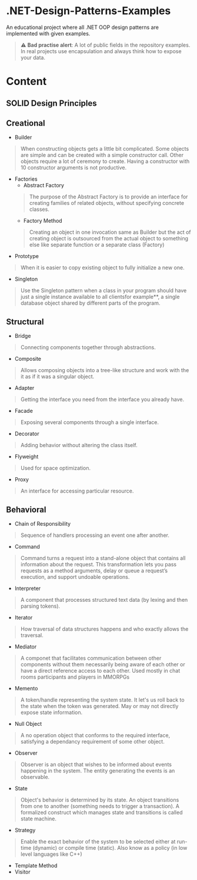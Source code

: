 # .NET-Design-Patterns-Examples
An educational project where all .NET OOP design patterns are implemented with given examples.
> :warning: **Bad practise alert**: A lot of public fields in the repository examples. In real projects use encapsulation and always think how to expose your data.

# Content
## SOLID Design Principles
## Creational
- Builder
> When constructing objects gets a little bit complicated. Some objects are simple and can be created with a simple constructor call. Other objects require a lot of ceremony to create. Having a constructor with 10 constructor arguments is not productive. 
- Factories
  * Abstract Factory
  > The purpose of the Abstract Factory is to provide an interface for creating families of related objects, without specifying concrete classes.
  * Factory Method
  > Creating an object in one invocation same as Builder but the act of creating object is outsourced from the actual object to something else like separate function 
   or a separate class (Factory)
- Prototype
> When it is easier to copy existing object to fully initialize a new one.
- Singleton
> Use the Singleton pattern when a class in your program should have just a single instance available to all clientsfor example**, a single database object shared by different parts of the program.
## Structural
- Bridge
> Connecting components together through abstractions.
- Composite
> Allows composing objects into a tree-like structure and work with the it as if it was a singular object.
- Adapter
> Getting the interface you need from the interface you already have.
- Facade 
> Exposing several components through a single interface.
- Decorator
> Adding behavior without altering the class itself.
- Flyweight
> Used for space optimization.
- Proxy
> An interface for accessing particular resource. 
## Behavioral
- Chain of Responsibility
> Sequence of handlers processing an event one after another.
- Command
> Command turns a request into a stand-alone object that contains all information about the request. This transformation lets you pass requests as a method arguments, delay or queue a request’s execution, and support undoable operations.
- Interpreter
> A component that processes structured text data (by lexing and then parsing tokens).
- Iterator
> How traversal of data structures happens and who exactly allows the traversal.
- Mediator
> A componet that facilitates  communication between other components without them necessarily being aware of each other or have a direct reference access to each other. Used mostly in chat rooms participants and players in MMORPGs 
- Memento
> A token/handle representing the system state. It let's us roll back to the state when the token was generated. May or may not directly expose state information.
- Null Object
> A no operation object that conforms to the required  interface, satisfying a dependancy requirement of some other object.
- Observer
> Observer is an object that wishes to be informed about events happening in the system. The entity generating the events is an observable.
- State
> Object's behavior is determined by its state. An object transitions from one to another (something needs to trigger a transaction). A formalized construct which manages state and transitions is called state machine.
- Strategy
> Enable  the exact  behavior of the system to be selected either at run-time (dynamic) or compile time (static). Also know as a policy (in low level languages like C++)
- Template Method
- Visitor

